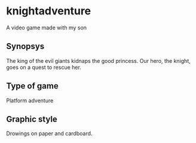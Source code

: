 # knightadventure
A video game made with my son

## Synopsys
The king of the evil giants kidnaps the good princess.
Our hero, the knight, goes on a quest to rescue her.

## Type of game
Platform adventure

## Graphic style
Drowings on paper and cardboard. 
